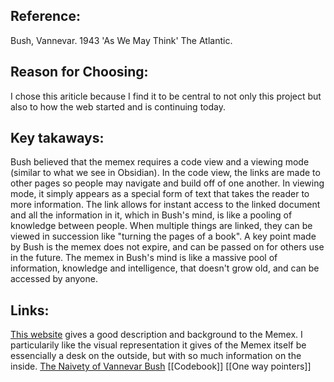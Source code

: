 ## Reference:
Bush, Vannevar. 1943 'As We May Think' The Atlantic.

## Reason for Choosing:
I chose this ariticle because I find it to be central to not only this project but also to how the web started and is continuing today. 

## Key takaways: 
Bush believed that the memex requires a code view and a viewing mode (similar to what we see in Obsidian). In the code view, the links are made to other pages so people may navigate and build off of one another. In viewing mode, it simply appears as a special form of text that takes the reader to more information. The link allows for instant access to the linked document and all the information in it, which in Bush's mind, is like a pooling of knowledge between people. When multiple things are linked, they can be viewed in succession like "turning the pages of a book". A key point made by Bush is the memex does not expire, and can be passed on for others use in the future. The memex in Bush's mind is like a massive pool of information, knowledge and intelligence, that doesn't grow old, and can be accessed by anyone. 

## Links: 
[This website](https://history-computer.com/memex-guide/) gives a good description and background to the Memex. I particularily like the visual representation it gives of the Memex itself be essencially a desk on the outside, but with so much information on the inside. 
[The Naivety of Vannevar Bush](The%20naivety%20of%20vannevar%20bush.md)
[[Codebook]]
[[One way pointers]]
